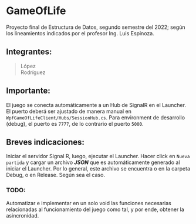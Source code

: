 # GameOfLife

Proyecto final de Estructura de Datos, segundo semestre del 2022; según los lineamientos indicados por el profesor Ing. Luis Espinoza.


## Integrantes:

> López\
> Rodríguez

## Importante:

El juego se conecta automáticamente a un Hub de SignalR en el Launcher. El puerto deberá ser ajustado de manera manual en ``WpfGameOfLifeClient/Hubs/SessionHub.cs``. Para environment de desarrollo (debug), el puerto es ``7777``, de lo contrario el puerto ``5000``.

## Breves indicaciones:

Iniciar el servidor Signal R, luego, ejecutar el Launcher. Hacer click en `Nueva partida` y cargar un archivo ***JSON*** que es automáticamente generado al iniciar el Launcher. Por lo general, este archivo se encuentra o en la carpeta Debug, o en Release. Según sea el caso.


### TODO:

Automatizar e implementar en un solo void las funciones necesarias relacionadas al funcionamiento del juego como tal, y por ende, obtener la asincronidad.




